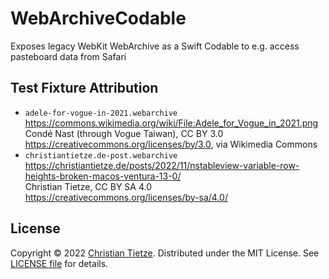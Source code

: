# WebArchiveCodable

Exposes legacy WebKit WebArchive as a Swift Codable to e.g. access pasteboard data from Safari


## Test Fixture Attribution

- `adele-for-vogue-in-2021.webarchive`<br>
  <https://commons.wikimedia.org/wiki/File:Adele_for_Vogue_in_2021.png><br>
  Condé Nast (through Vogue Taiwan), CC BY 3.0 <https://creativecommons.org/licenses/by/3.0>, via Wikimedia Commons
- `christiantietze.de-post.webarchive`<br>
  <https://christiantietze.de/posts/2022/11/nstableview-variable-row-heights-broken-macos-ventura-13-0/><br>
  Christian Tietze, CC BY SA 4.0 <https://creativecommons.org/licenses/by-sa/4.0/>

## License

Copyright &copy; 2022 [Christian Tietze](https://christiantietze.de). Distributed under the MIT License. See [LICENSE file](./LICENSE) for details.


